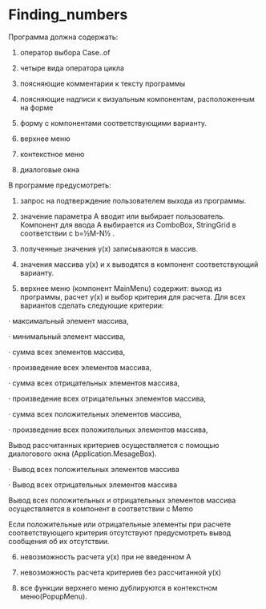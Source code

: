 # Finding_numbers

Программа должна содержать:


1. оператор выбора Case..of

2. четыре вида оператора цикла

3. поясняющие комментарии к тексту программы

4. поясняющие надписи к визуальным компонентам, расположенным на форме

5. форму с компонентами соответствующими варианту.

6. верхнее меню

7. контекстное меню

8. диалоговые окна

В программе предусмотреть:


1. запрос на подтверждение пользователем выхода из программы.

2. значение параметра А вводит или выбирает пользователь. Компонент для ввода А выбирается из ComboBox, StringGrid в соответствии с b=½M-N½ .

3. полученные значения у(х) записываются в массив.

4. значения массива у(х) и х выводятся в компонент соответствующий варианту.

5. верхнее меню (компонент MainMenu) содержит: выход из программы, расчет у(х) и выбор критерия для расчета. Для всех вариантов сделать следующие критерии:

· максимальный элемент массива,

· минимальный элемент массива,

· сумма всех элементов массива,

· произведение всех элементов массива,

· сумма всех отрицательных элементов массива,

· произведение всех отрицательных элементов массива,

· сумма всех положительных элементов массива,

· произведение всех положительных элементов массива,

Вывод рассчитанных критериев осуществляется с помощью диалогового окна (Application.MesageBox).


· Вывод всех положительных элементов массива

· Вывод всех отрицательных элементов массива


Вывод всех положительных и отрицательных элементов массива осуществляется в компонент в соответствии с Memo


Если положительные или отрицательные элементы при расчете соответствующего критерия отсутствуют предусмотреть вывод сообщения об их отсутствии.

6. невозможность расчета у(х) при не введенном А

7. невозможность расчета критериев без рассчитанной у(х)

8. все функции верхнего меню дублируются в контекстном меню(PopupMenu).
